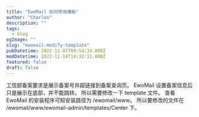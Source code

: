 ```yaml
---
title: "EwoMail 如何修改模板"
author: "Charles"
description: ""
tags:
  - blog
ogImage: ""
slug: "ewomail-modify-template"
pubDatetime: 2022-11-07T09:54:34.000Z
modDatetime: 2022-11-14T14:32:11.000Z
featured: false
draft: false
---
```


工信部备案要求是展示备案号并超链接到备案查询页。
EwoMail 设置备案信息后只是展示在底部，并不能跳转。
所以需要修改一下 template 文件。
查看 EwoMail 的安装程序可知安装路径为 /ewomail/www。
所以要修改的文件在 /ewomail/www/ewomail-admin/templates/Center 下。
